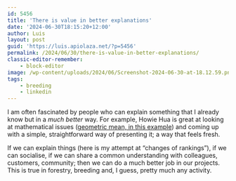 ```yaml
---
id: 5456
title: 'There is value in better explanations'
date: '2024-06-30T18:15:20+12:00'
author: Luis
layout: post
guid: 'https://luis.apiolaza.net/?p=5456'
permalink: /2024/06/30/there-is-value-in-better-explanations/
classic-editor-remember:
    - block-editor
image: /wp-content/uploads/2024/06/Screenshot-2024-06-30-at-18.12.59.png
tags:
    - breeding
    - linkedin
---
```


I am often fascinated by people who can explain something that I already know but in a *much better* way. For example, Howie Hua is great at looking at mathematical issues ([geometric mean, in this example](https://www.tiktok.com/@howie_hua/video/7386109438152805663)) and coming up with a simple, straightforward way of presenting it; a way that feels fresh.

If we can explain things (here is my attempt at “changes of rankings”), if we can socialise, if we can share a common understanding with colleagues, customers, community; then we can do a much better job in our projects. This is true in forestry, breeding and, I guess, pretty much any activity.